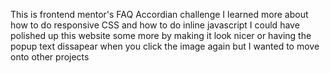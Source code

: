 This is frontend mentor's FAQ Accordian challenge
I learned more about how to do responsive CSS and how to do inline javascript
I could have polished up this website some more by making it look nicer or having the popup text dissapear when you click the image again but I wanted to move onto other projects
